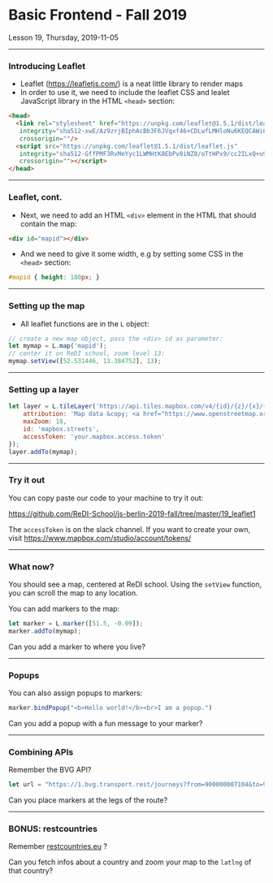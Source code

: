 <!-- .slide: id="lesson19" -->

# Basic Frontend - Fall 2019

Lesson 19, Thursday, 2019-11-05

---

### Introducing Leaflet

* Leaflet (https://leafletjs.com/) is a neat little library to render maps
* In order to use it, we need to include the leaflet CSS and lealet JavaScript library in the HTML `<head>` section:

```html
<head>
  <link rel="stylesheet" href="https://unpkg.com/leaflet@1.5.1/dist/leaflet.css"
   integrity="sha512-xwE/Az9zrjBIphAcBb3F6JVqxf46+CDLwfLMHloNu6KEQCAWi6HcDUbeOfBIptF7tcCzusKFjFw2yuvEpDL9wQ=="
   crossorigin=""/>
  <script src="https://unpkg.com/leaflet@1.5.1/dist/leaflet.js"
   integrity="sha512-GffPMF3RvMeYyc1LWMHtK8EbPv0iNZ8/oTtHPx9/cc2ILxQ+u905qIwdpULaqDkyBKgOaB57QTMg7ztg8Jm2Og=="
   crossorigin=""></script>
</head>
```

---

### Leaflet, cont.

* Next, we need to add an HTML `<div>` element in the HTML that should contain the map:

```html
<div id="mapid"></div>
```

* And we need to give it some width, e.g by setting some CSS in the `<head>` section:

```css
#mapid { height: 180px; }
```

---

### Setting up the map

* All leaflet functions are in the `L` object:

```js
// create a new map object, pass the <div> id as parameter:
let mymap = L.map('mapid');
// center it on ReDI school, zoom level 13:
mymap.setView([52.531446, 13.384752], 13);
```

---

### Setting up a layer

```js
let layer = L.tileLayer('https://api.tiles.mapbox.com/v4/{id}/{z}/{x}/{y}.png?access_token={accessToken}', {
	attribution: 'Map data &copy; <a href="https://www.openstreetmap.org/">OpenStreetMap</a> contributors, <a href="https://creativecommons.org/licenses/by-sa/2.0/">CC-BY-SA</a>, Imagery © <a href="https://www.mapbox.com/">Mapbox</a>',
	maxZoom: 18,
	id: 'mapbox.streets',
	accessToken: 'your.mapbox.access.token'
});
layer.addTo(mymap);
```

---

### Try it out

You can copy paste our code to your machine to try it out:

https://github.com/ReDI-School/js-berlin-2019-fall/tree/master/19_leaflet1

The `accessToken` is on the slack channel. If you want to create your own, visit https://www.mapbox.com/studio/account/tokens/

---

### What now?

You should see a map, centered at ReDI school. Using the `setView` function, you can scroll the map to any location.

You can add markers to the map:

```js
let marker = L.marker([51.5, -0.09]);
marker.addTo(mymap);
```

Can you add a marker to where you live?

---

### Popups

You can also assign popups to markers:

```js
marker.bindPopup("<b>Hello world!</b><br>I am a popup.")
```

Can you add a popup with a fun message to your marker?

---

### Combining APIs

Remember the BVG API?

```js
let url = "https://1.bvg.transport.rest/journeys?from=900000007104&to=900000100003&bus=false&tickets=false"
```

Can you place markers at the legs of the route?

---

### BONUS: restcountries

Remember [restcountries.eu](https://restcountries.eu) ?

Can you fetch infos about a country and zoom your map to the `latlng` of that country?
